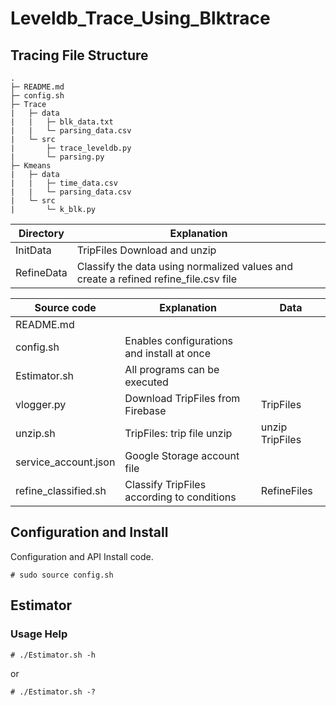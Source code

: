 # Leveldb_Trace_Using_Blktrace

## Tracing File Structure

```
.
├─ README.md
├─ config.sh
├─ Trace
|   ├─ data
|   |   ├─ blk_data.txt
|   |   └─ parsing_data.csv
|   └─ src
|       ├─ trace_leveldb.py
|       └─ parsing.py
├─ Kmeans
|   ├─ data
|   |   ├─ time_data.csv
|   |   └─ parsing_data.csv
|   └─ src
|       └─ k_blk.py
```

|Directory|Explanation|
|---------|-----------|
|InitData| TripFiles Download and unzip |
|RefineData| Classify the data using normalized values and create a refined refine_file.csv file |


|Source code|Explanation|Data|
|----|-----------|------|
|README.md|||
|config.sh| Enables configurations and install at once ||
|Estimator.sh| All programs can be executed ||
|vlogger.py| Download TripFiles from Firebase |TripFiles|
|unzip.sh| TripFiles: trip file unzip |unzip TripFiles|
|service_account.json| Google Storage account file ||
|refine_classified.sh| Classify TripFiles according to conditions |RefineFiles|

## Configuration and Install

Configuration and API Install code.

	# sudo source config.sh


## Estimator

### Usage Help
	
	# ./Estimator.sh -h

or

	# ./Estimator.sh -?
